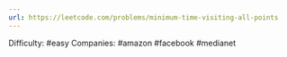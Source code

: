 ```yaml
---
url: https://leetcode.com/problems/minimum-time-visiting-all-points
---
```


Difficulty: #easy
Companies: #amazon #facebook #medianet